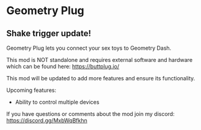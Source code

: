 # Geometry Plug

## Shake trigger update!

Geometry Plug lets you connect your sex toys to Geometry Dash.

This mod is NOT standalone and requires external software and hardware which can be found here: https://buttplug.io/

This mod will be updated to add more features and ensure its functionality.

Upcoming features:

- Ability to control multiple devices

If you have questions or comments about the mod join my discord: https://discord.gg/MxbWqBfkhn
